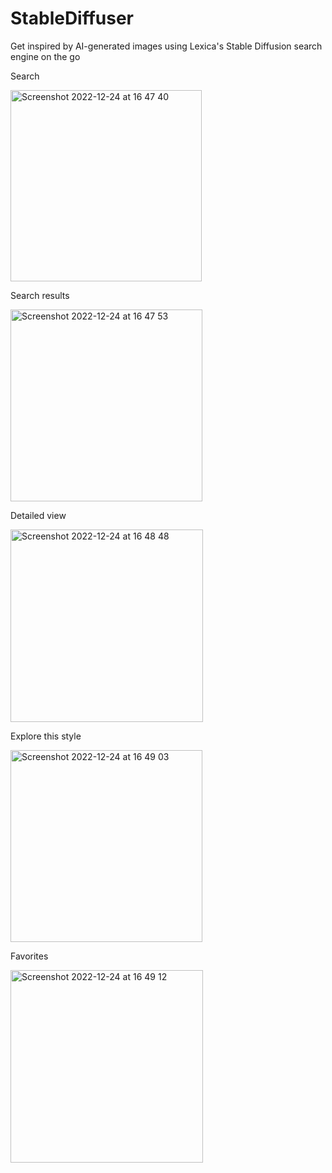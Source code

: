 # StableDiffuser

Get inspired by AI-generated images using Lexica's Stable Diffusion search engine on the go

Search

<img width="306" alt="Screenshot 2022-12-24 at 16 47 40" src="https://user-images.githubusercontent.com/31190927/209443217-cde5095a-f573-4b31-8774-d09ba3ff7e87.png">

Search results

<img width="307" alt="Screenshot 2022-12-24 at 16 47 53" src="https://user-images.githubusercontent.com/31190927/209443216-9fc7cc78-871c-4b4f-b503-4e5c7af5d333.png">

Detailed view

<img width="308" alt="Screenshot 2022-12-24 at 16 48 48" src="https://user-images.githubusercontent.com/31190927/209443214-34574614-0e21-4429-8ada-e0450b1d2fbc.png">

Explore this style

<img width="307" alt="Screenshot 2022-12-24 at 16 49 03" src="https://user-images.githubusercontent.com/31190927/209443212-905eb326-e46f-47cd-83a2-85cc1f78a9fa.png">

Favorites

<img width="308" alt="Screenshot 2022-12-24 at 16 49 12" src="https://user-images.githubusercontent.com/31190927/209443213-2c4a92d8-8a9a-44c2-8bdf-22c7cf3fc5ec.png">


